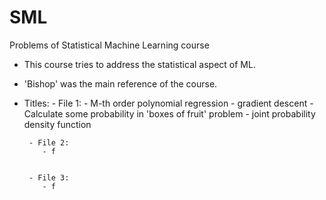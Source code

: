 # SML
Problems of Statistical Machine Learning course

  - This course tries to address the statistical aspect of ML. 

  - 'Bishop' was the main reference of the course.


  - Titles:
        - File 1:
            - M-th order polynomial regression
            - gradient descent
            - Calculate some probability in 'boxes of fruit' problem
            - joint probability density function
    
    
         - File 2:
            - f


         - File 3:
            - f



